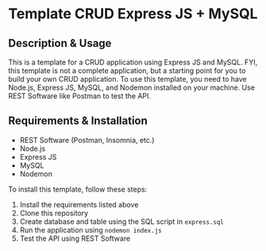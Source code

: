 # Template CRUD Express JS + MySQL

## Description & Usage

This is a template for a CRUD application using Express JS and MySQL. FYI, this template is not a complete application, but a starting point for you to build your own CRUD application.
To use this template, you need to have Node.js, Express JS, MySQL, and Nodemon installed on your machine. Use REST Software like Postman to test the API.

## Requirements & Installation

- REST Software (Postman, Insomnia, etc.)
- Node.js
- Express JS
- MySQL
- Nodemon

To install this template, follow these steps:

1. Install the requirements listed above
2. Clone this repository
3. Create database and table using the SQL script in `express.sql`
4. Run the application using `nodemon index.js`
5. Test the API using REST Software
